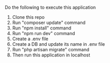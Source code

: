 Do the following to execute this application

1) Clone this repo
2) Run "composer update" command
3) Run "npm install" command
4) Run "npm run dev" command
5) Create a .env file
6) Create a DB and update its name in .env file
7) Run "php artisan migrate" command
8) Then run this application in localhost

